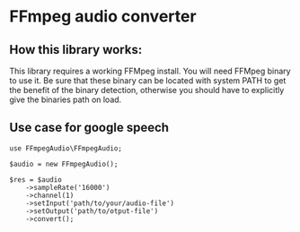 # FFmpeg audio converter
## How this library works:
This library requires a working FFMpeg install. You will need FFMpeg binary to use it. Be sure that these binary can be located with system PATH to get the benefit of the binary detection, otherwise you should have to explicitly give the binaries path on load.

## Use case for google speech

    use FFmpegAudio\FFmpegAudio;
    
    $audio = new FFmpegAudio();
    
    $res = $audio
        ->sampleRate('16000')
        ->channel(1)
        ->setInput('path/to/your/audio-file')
        ->setOutput('path/to/otput-file')
        ->convert();